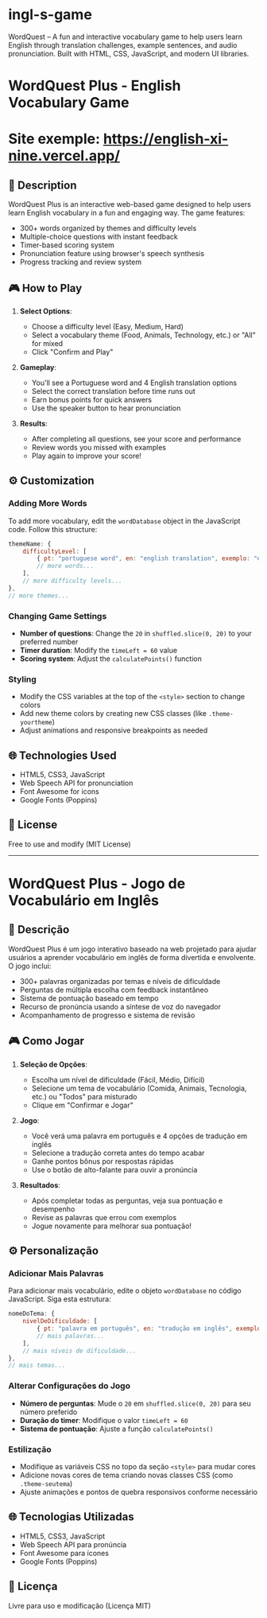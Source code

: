 # ingl-s-game
WordQuest – A fun and interactive vocabulary game to help users learn English through translation challenges, example sentences, and audio pronunciation. Built with HTML, CSS, JavaScript, and modern UI libraries.

# WordQuest Plus - English Vocabulary Game

# Site exemple: https://english-xi-nine.vercel.app/

## 📝 Description
WordQuest Plus is an interactive web-based game designed to help users learn English vocabulary in a fun and engaging way. The game features:

- 300+ words organized by themes and difficulty levels
- Multiple-choice questions with instant feedback
- Timer-based scoring system
- Pronunciation feature using browser's speech synthesis
- Progress tracking and review system

## 🎮 How to Play

1. **Select Options**:
   - Choose a difficulty level (Easy, Medium, Hard)
   - Select a vocabulary theme (Food, Animals, Technology, etc.) or "All" for mixed
   - Click "Confirm and Play"

2. **Gameplay**:
   - You'll see a Portuguese word and 4 English translation options
   - Select the correct translation before time runs out
   - Earn bonus points for quick answers
   - Use the speaker button to hear pronunciation

3. **Results**:
   - After completing all questions, see your score and performance
   - Review words you missed with examples
   - Play again to improve your score!

## ⚙️ Customization

### Adding More Words
To add more vocabulary, edit the `wordDatabase` object in the JavaScript code. Follow this structure:

```javascript
themeName: {
    difficultyLevel: [
        { pt: "portuguese word", en: "english translation", exemplo: "example sentence" },
        // more words...
    ],
    // more difficulty levels...
},
// more themes...
```

### Changing Game Settings
- **Number of questions**: Change the `20` in `shuffled.slice(0, 20)` to your preferred number
- **Timer duration**: Modify the `timeLeft = 60` value
- **Scoring system**: Adjust the `calculatePoints()` function

### Styling
- Modify the CSS variables at the top of the `<style>` section to change colors
- Add new theme colors by creating new CSS classes (like `.theme-yourtheme`)
- Adjust animations and responsive breakpoints as needed

## 🌐 Technologies Used
- HTML5, CSS3, JavaScript
- Web Speech API for pronunciation
- Font Awesome for icons
- Google Fonts (Poppins)

## 📜 License
Free to use and modify (MIT License)

---

# WordQuest Plus - Jogo de Vocabulário em Inglês

## 📝 Descrição
WordQuest Plus é um jogo interativo baseado na web projetado para ajudar usuários a aprender vocabulário em inglês de forma divertida e envolvente. O jogo inclui:

- 300+ palavras organizadas por temas e níveis de dificuldade
- Perguntas de múltipla escolha com feedback instantâneo
- Sistema de pontuação baseado em tempo
- Recurso de pronúncia usando a síntese de voz do navegador
- Acompanhamento de progresso e sistema de revisão

## 🎮 Como Jogar

1. **Seleção de Opções**:
   - Escolha um nível de dificuldade (Fácil, Médio, Difícil)
   - Selecione um tema de vocabulário (Comida, Animais, Tecnologia, etc.) ou "Todos" para misturado
   - Clique em "Confirmar e Jogar"

2. **Jogo**:
   - Você verá uma palavra em português e 4 opções de tradução em inglês
   - Selecione a tradução correta antes do tempo acabar
   - Ganhe pontos bônus por respostas rápidas
   - Use o botão de alto-falante para ouvir a pronúncia

3. **Resultados**:
   - Após completar todas as perguntas, veja sua pontuação e desempenho
   - Revise as palavras que errou com exemplos
   - Jogue novamente para melhorar sua pontuação!

## ⚙️ Personalização

### Adicionar Mais Palavras
Para adicionar mais vocabulário, edite o objeto `wordDatabase` no código JavaScript. Siga esta estrutura:

```javascript
nomeDoTema: {
    nivelDeDificuldade: [
        { pt: "palavra em português", en: "tradução em inglês", exemplo: "frase de exemplo" },
        // mais palavras...
    ],
    // mais níveis de dificuldade...
},
// mais temas...
```

### Alterar Configurações do Jogo
- **Número de perguntas**: Mude o `20` em `shuffled.slice(0, 20)` para seu número preferido
- **Duração do timer**: Modifique o valor `timeLeft = 60`
- **Sistema de pontuação**: Ajuste a função `calculatePoints()`

### Estilização
- Modifique as variáveis CSS no topo da seção `<style>` para mudar cores
- Adicione novas cores de tema criando novas classes CSS (como `.theme-seutema`)
- Ajuste animações e pontos de quebra responsivos conforme necessário

## 🌐 Tecnologias Utilizadas
- HTML5, CSS3, JavaScript
- Web Speech API para pronúncia
- Font Awesome para ícones
- Google Fonts (Poppins)

## 📜 Licença
Livre para uso e modificação (Licença MIT)
